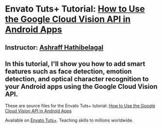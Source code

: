 # Envato Tuts+ Tutorial: [How to Use the Google Cloud Vision API in Android Apps][published url]
## Instructor: [Ashraff Hathibelagal][instructor url]

In this tutorial, I'll show you how to add smart features such as face detection, emotion detection, and optical character recognition to your Android apps using the Google Cloud Vision API.
------

These are source files for the Envato Tuts+ tutorial: [How to Use the Google Cloud Vision API in Android Apps][published url]

Available on [Envato Tuts+](https://tutsplus.com). Teaching skills to millions worldwide.

[published url]: http://code.tutsplus.com/tutorials/how-to-use-the-cloud-vision-api-in-android-apps--cms-29009
[instructor url]: https://tutsplus.com/authors/ashraff-hathibelagal
